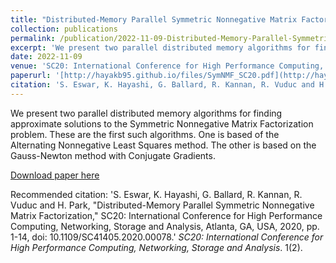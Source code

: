 ```yaml
---
title: "Distributed-Memory Parallel Symmetric Nonnegative Matrix Factorization"
collection: publications
permalink: /publication/2022-11-09-Distributed-Memory-Parallel-Symmetric-Nonnegative-Matrix-Factorization.md
excerpt: 'We present two parallel distributed memory algorithms for finding approximate solutions to the Symmetric Nonnegative Matrix Factorization problem. These are the first such algorithms. One is based of the Alternating Nonnegative Least Squares method. The other is based on the Gauss-Newton method with Conjugate Gradients.'
date: 2022-11-09
venue: 'SC20: International Conference for High Performance Computing, Networking, Storage and Analysis'
paperurl: '[http://hayakb95.github.io/files/SymNMF_SC20.pdf](http://hayakb95.github.io/files/SymNMF_SC20.pdf)'
citation: 'S. Eswar, K. Hayashi, G. Ballard, R. Kannan, R. Vuduc and H. Park, "Distributed-Memory Parallel Symmetric Nonnegative Matrix Factorization," SC20: International Conference for High Performance Computing, Networking, Storage and Analysis, Atlanta, GA, USA, 2020, pp. 1-14, doi: 10.1109/SC41405.2020.00078.'
---
```

We present two parallel distributed memory algorithms for finding approximate solutions to the Symmetric Nonnegative Matrix Factorization problem. These are the first such algorithms. One is based of the Alternating Nonnegative Least Squares method. The other is based on the Gauss-Newton method with Conjugate Gradients.

[Download paper here](http://hayakb95.github.io/files/SymNMF_SC20.pdf)

Recommended citation: 'S. Eswar, K. Hayashi, G. Ballard, R. Kannan, R. Vuduc and H. Park, "Distributed-Memory Parallel Symmetric Nonnegative Matrix Factorization," SC20: International Conference for High Performance Computing, Networking, Storage and Analysis, Atlanta, GA, USA, 2020, pp. 1-14, doi: 10.1109/SC41405.2020.00078.' <i>SC20: International Conference for High Performance Computing, Networking, Storage and Analysis</i>. 1(2).
